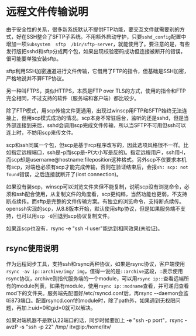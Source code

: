 # 远程文件传输说明

由于安全性的关系，很多新系统默认不提供FTP功能，要交互文件就需要别的方式，好在SSH整合了SFTP子系统。不用额外启动守护，只要`sshd_config`配置中增加一项`Subsystem  sftp  /bin/sftp-server`，就能使用了。要注意的是，有些发行版把sshd和sftp分成两个包，如果出现校验密码成功但连接被断开的错误，很可能要单独安装sftp。

sftp利用SSH加密通道进行文件传输，它借用了FTP的指令，但基础是SSH加密，严格地说并不算FTP协议。

另一种叫FTPS，类似HTTPS，本质是FTP over TLS的方式，使用的指令和FTP完全相同，不过支持的软件（服务端和客户端）都比较少。

除了FTP模式，用scp传输文件更通用，出现过winscp用FTP和SFTP始终无法连接上，但用scp模式成功的情况。scp本身不常驻后台，监听的还是sshd，但是当外部连接到来后，sshd会调用scp完成文件传输，所以当SFTP不可用但ssh可以连上时，不妨用scp来传文件。

scp和ssh同属一个包，但scp是基于rcp程序改写的，因此选项风格很不一样。比如指定远程端口，ssh是-p而scp是-P(大小写是反的)。指定远程用户，ssh用-l，而scp却是username@hostname:fileposition这种格式。另外scp不仅要求本机有scp，对端也必须有scp才能完成传输，否则在验证结束后，会报`sh: scp: not found`错误，之后连接就断开了(lost connection)。

如果没有装scp，winscp可以浏览文件夹但不能复制，说明scp没有浏览命令，必须和ssh配合使用，从复制文件的角度看，scp更纯粹，当然功能也更弱，不支持断点续传。而sftp是完整的文件传输方案。有独立的浏览命令，支持断点续传。openssh实现的scp，从8.8版本开始，默认使用sftp协议，但是如果服务端不支持，也可以用`scp -O`回退到scp协议复制文件。

如果连scp也没有，rsync -e "ssh -l user"能达到相同效果(未验证)。

## rsync使用说明

作为远程同步工具，支持ssh和rsync两种协议，如果是rsync协议，客户端使用`rsync -av ip::archive/img/ img`，值得一说的是`::archive`这段，::表示使用rsync协议，archive则指代服务端的一个module，可以用`rsync ip::`查看远端所有的module列表，如果有module，使用`rsync ip::modname`查看，并可递归查看mod下的文件夹。服务端先配置好/etc/rsyncd.conf后，再rsync --daemon会监听873端口。配置rsyncd.conf的module时，除了path外，如果遇到无权限问题，再加上uid=0和gid=0就可以解决。

如果对端机器不是默认22端口的话，同步时候要加上 -e "ssh -p port"，rsync -avzP -s "ssh -p 22" /tmp/ itv@ip:/home/itv/